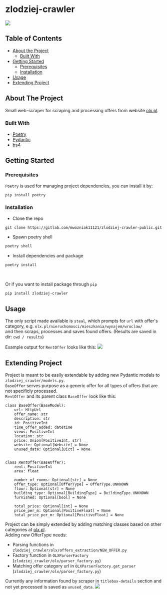 # zlodziej-crawler
![](docs/render.gif)

<!-- TABLE OF CONTENTS -->
## Table of Contents

* [About the Project](#about-the-project)
  * [Built With](#built-with)
* [Getting Started](#getting-started)
  * [Prerequisites](#prerequisites)
  * [Installation](#installation)
* [Usage](#usage)
* [Extending Project](#extending-project)

<!-- ABOUT THE PROJECT -->
## About The Project
Small web-scraper for scraping and processing offers from website [olx.pl](http://olx.pl).

### Built With
* [Poetry](https://github.com/python-poetry/poetry)
* [Pydantic](https://github.com/samuelcolvin/pydantic)
* [bs4](https://pypi.org/project/beautifulsoup4/)


<!-- GETTING STARTED -->
## Getting Started

### Prerequisites

`Poetry` is used for managing project dependencies, you can install it by: 
```
pip install poetry
```

### Installation
* Clone the repo
```
git clone https://gitlab.com/mwozniak11121/zlodziej-crawler-public.git
```
* Spawn poetry shell
```sh
poetry shell
```
* Install dependencies and package
```sh
poetry install
```
&nbsp;  

Or if you want to install package through `pip`
```sh
pip install zlodziej-crawler
```

<!-- USAGE EXAMPLES -->
## Usage

The only script made available is `steal`, which prompts for `url` with offer's category, e.g.
`olx.pl/nieruchomosci/mieszkania/wynajem/wroclaw/`  
and then scraps, processes and saves found offers.
(Results are saved in dir: `cwd / results`)

Example output for `RentOffer` looks like this:
![](docs/rent_offer.png)

## Extending Project
Project is meant to be easily extendable by adding new Pydantic models to `zlodziej_crawler/models.py`.  
`BaseOffer` serves purpose as a generic offer for all types of offers that are not specificly processed.  
`RentOffer` and its parent class `BaseOffer` look like this:

```
class BaseOffer(BaseModel):
    url: HttpUrl
    offer_name: str
    description: str
    id: PositiveInt
    time_offer_added: datetime
    views: PositiveInt
    location: str
    price: Union[PositiveInt, str]
    website: Optional[Website] = None
    unused_data: Optional[Dict] = None


class RentOffer(BaseOffer):
    rent: PositiveInt
    area: float

    number_of_rooms: Optional[str] = None
    offer_type: Optional[OfferType] = OfferType.UNKNOWN
    floor: Optional[str] = None
    building_type: Optional[BuildingType] = BuildingType.UNKNOWN
    furnished: Optional[bool] = None

    total_price: Optional[int] = None
    price_per_m: Optional[PositiveFloat] = None
    total_price_per_m: Optional[PositiveFloat] = None

```

Project can be simply extended by adding matching classes based on other categories at [olx.pl](http://olx.pl).  
Adding new OfferType needs:
   * Parsing functions in `zlodziej_crawler/olx/offers_extraction/NEW_OFFER.py`
   * Factory function in `OLXParserFactory` (`zlodziej_crawler/olx/parser_factory.py`)
   * Matching offer category url in `OLXParserFactory.get_parser` (`zlodziej_crawler/olx/parser_factory.py`)

Currently any information found by scraper in `titlebox-details` section and not yet processed is saved as `unused_data`.
![](docs/unused_data.png)